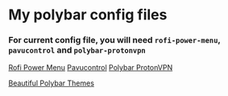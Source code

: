 # My polybar config files

### For current config file, you will need `rofi-power-menu`, `pavucontrol` and `polybar-protonvpn`
[Rofi Power Menu](https://github.com/jluttine/rofi-power-menu)
[Pavucontrol](https://archlinux.org/packages/extra/x86_64/pavucontrol/)
[Polybar ProtonVPN](https://github.com/haideralipunjabi/polybar-protonvpn)

[Beautiful Polybar Themes](https://github.com/adi1090x/polybar-themes)
